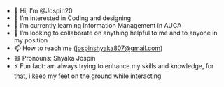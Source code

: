 - 👋 Hi, I’m @Jospin20
- 👀 I’m interested in Coding and designing 
- 🌱 I’m currently learning Information Management in AUCA
- 💞️ I’m looking to collaborate on anything helpful to me and to anyone in my position
- 📫 How to reach me (jospinshyaka807@gmail.com) 
- 😄 Pronouns: Shyaka Jospin
- ⚡ Fun fact: am always trying to enhance my skills and knowledge, for that, i keep my feet on the ground while interacting 

<!---
Jospin20/Jospin20 is a ✨ special ✨ repository because its `README.md` (this file) appears on your GitHub profile.
You can click the Preview link to take a look at your changes.
--->
